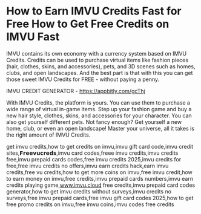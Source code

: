 # How to Earn IMVU Credits Fast for Free How to Get Free Credits on IMVU Fast

IMVU contains its own economy with a currency system based on IMVU Credits. Credits can be used to purchase virtual items like fashion pieces (hair, clothes, skins, and accessories), pets, and 3D scenes such as homes, clubs, and open landscapes. And the best part is that with this you can get those sweet IMVU Credits for FREE - without paying a penny.

IMVU CREDIT GENERATOR - https://appbitly.com/gcThj

With IMVU Credits, the platform is yours. You can use them to purchase a wide range of virtual in-game items. Step up your fashion game and buy a new hair style, clothes, skins, and accessories for your character. You can also get yourself different pets. Not fancy enough? Get yourself a new home, club, or even an open landscape! Master your universe, all it takes is the right amount of IMVU Credits.

get imvu credits,how to get credits on imvu,imvu gift card code,imvu credit sites,𝗙𝗿𝗲𝗲𝘃𝘂𝗰𝗿𝗲𝗱𝘀,imvu card codes,freee imvu credits,imvu credits free,imvu prepaid cards codes,free imvu credits 2025,imvu credits for free,free imvu credits no offers,imvu earn credits hack,earn imvu credits,free vu credits,how to get more coins on imvu,free imvu credit,how to earn money on imvu,free credits,imvu prepaid cards numbers,imvu earn credits playing game,www.imvu.cloud free credits,imvu prepaid card codes generator,how to get imvu credits without surveys,imvu credits no surveys,free imvu prepaid cards,free imvu gift card codes 2025,how to get free promo credits on imvu,free imvu coins,imvu codes free credits


